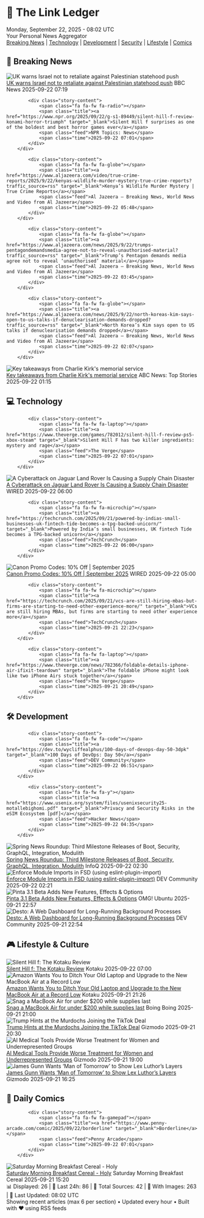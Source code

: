 <!-- Processing 54 RSS feeds at 2025-09-22 08:02:32 UTC -->
<!-- Processing: XKCD -->
<!-- Processing: Saturday Morning Breakfast Cereal -->
<!-- Processing: Penny Arcade -->
<!-- Processing: Poorly Drawn Lines -->
<!-- Processing: Garfield -->
<!-- Processing: Questionable Content -->
<!-- Processing: Dinosaur Comics -->
<!-- Processing: BBC Breaking News -->
<!-- Processing: NPR News -->
<!-- Processing: Reuters Top News -->
<!-- Processing: Reuters World News -->
<!-- Processing: Associated Press Breaking -->
<!-- Processing: NBC News Breaking -->
<!-- Processing: Sky News World -->
<!-- Processing: The Verge -->
<!-- Processing: WIRED -->
<!-- Processing: Lobsters Python -->
<!-- Processing: GitLab Blog -->
<!-- Processing: DZone -->
<!-- Processing: The Pragmatic Engineer -->
<!-- Processing: Gizmodo -->
<!-- Processing: Kotaku -->
<!-- Processing: Boing Boing -->
<!-- Generated 4 new posts out of 23 feeds processed -->
<div class="newspaper-header">
    <h1 class="newspaper-title">📰 The Link Ledger</h1>
    <div class="newspaper-date">Monday, September 22, 2025 - 08:02 UTC</div>
    <div class="newspaper-subtitle">Your Personal News Aggregator</div>
</div>

<div class="newspaper-nav">
    <a href="#breaking">Breaking News</a> |
    <a href="#tech">Technology</a> |
    <a href="#dev">Development</a> |
    <a href="#security">Security</a> |
    <a href="#lifestyle">Lifestyle</a> |
    <a href="#webcomics">Comics</a>
</div>

<div class="news-section breaking-news" id="breaking">
<h2 class="section-header">🚨 Breaking News</h2>
<div class="stories-container">
<div class="story">
            <img src="https://ichef.bbci.co.uk/ace/standard/240/cpsprodpb/db03/live/1d62c830-977b-11f0-84c8-99de564f0440.jpg" alt="UK warns Israel not to retaliate against Palestinian statehood push" class="story-image" loading="lazy" onerror="this.style.display='none'">
            <div class="story-content">
                <span class="fa fa-fw fa-flag"></span>
                <span class="title"><a href="https://www.bbc.com/news/articles/c1wggrdn9dno?at_medium=RSS&at_campaign=rss" target="_blank">UK warns Israel not to retaliate against Palestinian statehood push</a></span>
                <span class="feed">BBC News</span>
                <span class="time">2025-09-22 07:19</span>
            </div>
        </div>
<div class="story">
            
            <div class="story-content">
                <span class="fa fa-fw fa-radio"></span>
                <span class="title"><a href="https://www.npr.org/2025/09/22/g-s1-89449/silent-hill-f-review-konami-horror-triumph" target="_blank">Silent Hill f surprises as one of the boldest and best horror games ever</a></span>
                <span class="feed">NPR Topics: News</span>
                <span class="time">2025-09-22 07:01</span>
            </div>
        </div>
<div class="story">
            
            <div class="story-content">
                <span class="fa fa-fw fa-globe"></span>
                <span class="title"><a href="https://www.aljazeera.com/video/true-crime-reports/2025/9/22/kenyas-wildlife-murder-mystery-true-crime-reports?traffic_source=rss" target="_blank">Kenya’s Wildlife Murder Mystery | True Crime Reports</a></span>
                <span class="feed">Al Jazeera – Breaking News, World News and Video from Al Jazeera</span>
                <span class="time">2025-09-22 05:48</span>
            </div>
        </div>
<div class="story">
            
            <div class="story-content">
                <span class="fa fa-fw fa-globe"></span>
                <span class="title"><a href="https://www.aljazeera.com/news/2025/9/22/trumps-pentagondemandsmedia-agree-not-to-reveal-unauthorised-material?traffic_source=rss" target="_blank">Trump’s Pentagon demands media agree not to reveal ‘unauthorised’ material</a></span>
                <span class="feed">Al Jazeera – Breaking News, World News and Video from Al Jazeera</span>
                <span class="time">2025-09-22 03:45</span>
            </div>
        </div>
<div class="story">
            
            <div class="story-content">
                <span class="fa fa-fw fa-globe"></span>
                <span class="title"><a href="https://www.aljazeera.com/news/2025/9/22/north-koreas-kim-says-open-to-us-talks-if-denuclearisation-demands-dropped?traffic_source=rss" target="_blank">North Korea’s Kim says open to US talks if denuclearisation demands dropped</a></span>
                <span class="feed">Al Jazeera – Breaking News, World News and Video from Al Jazeera</span>
                <span class="time">2025-09-22 02:07</span>
            </div>
        </div>
<div class="story">
            <img src="https://s.abcnews.com/images/US/kirk-28-gty-gmh-250921_1758480002604_hpMain_4x3t_384.jpg" alt="Key takeaways from Charlie Kirk&#x27;s memorial service" class="story-image" loading="lazy" onerror="this.style.display='none'">
            <div class="story-content">
                <span class="fa fa-fw fa-tv"></span>
                <span class="title"><a href="https://abcnews.go.com/Politics/key-takeaways-charlie-kirks-memorial-service/story?id=125802466" target="_blank">Key takeaways from Charlie Kirk&#x27;s memorial service</a></span>
                <span class="feed">ABC News: Top Stories</span>
                <span class="time">2025-09-22 01:15</span>
            </div>
        </div>
</div>
</div>
<div class="news-section tech-news" id="tech">
<h2 class="section-header">💻 Technology</h2>
<div class="stories-container">
<div class="story">
            
            <div class="story-content">
                <span class="fa fa-fw fa-laptop"></span>
                <span class="title"><a href="https://www.theverge.com/games/782012/silent-hill-f-review-ps5-xbox-steam" target="_blank">Silent Hill F has two killer ingredients: mystery and rage</a></span>
                <span class="feed">The Verge</span>
                <span class="time">2025-09-22 07:01</span>
            </div>
        </div>
<div class="story">
            <img src="https://media.wired.com/photos/68cc38742f579b2151ce2616/master/pass/jaguar-hack-sec-1953409218.jpg" alt="A Cyberattack on Jaguar Land Rover Is Causing a Supply Chain Disaster" class="story-image" loading="lazy" onerror="this.style.display='none'">
            <div class="story-content">
                <span class="fa fa-fw fa-bolt"></span>
                <span class="title"><a href="https://www.wired.com/story/jlr-jaguar-land-rover-cyberattack-supply-chain-disaster/" target="_blank">A Cyberattack on Jaguar Land Rover Is Causing a Supply Chain Disaster</a></span>
                <span class="feed">WIRED</span>
                <span class="time">2025-09-22 06:00</span>
            </div>
        </div>
<div class="story">
            
            <div class="story-content">
                <span class="fa fa-fw fa-microchip"></span>
                <span class="title"><a href="https://techcrunch.com/2025/09/21/powered-by-indias-small-businesses-uk-fintech-tide-becomes-a-tpg-backed-unicorn/" target="_blank">Powered by India’s small businesses, UK fintech Tide becomes a TPG-backed unicorn</a></span>
                <span class="feed">TechCrunch</span>
                <span class="time">2025-09-22 06:00</span>
            </div>
        </div>
<div class="story">
            <img src="https://media.wired.com/photos/66ea077251891e6d3cb5d5cf/master/pass/WIRED-Coupons-3.jpg" alt="Canon Promo Codes: 10% Off | September 2025" class="story-image" loading="lazy" onerror="this.style.display='none'">
            <div class="story-content">
                <span class="fa fa-fw fa-bolt"></span>
                <span class="title"><a href="https://www.wired.com/story/canon-promo-code/" target="_blank">Canon Promo Codes: 10% Off | September 2025</a></span>
                <span class="feed">WIRED</span>
                <span class="time">2025-09-22 05:00</span>
            </div>
        </div>
<div class="story">
            
            <div class="story-content">
                <span class="fa fa-fw fa-microchip"></span>
                <span class="title"><a href="https://techcrunch.com/2025/09/21/vcs-are-still-hiring-mbas-but-firms-are-starting-to-need-other-experience-more/" target="_blank">VCs are still hiring MBAs, but firms are starting to need other experience more</a></span>
                <span class="feed">TechCrunch</span>
                <span class="time">2025-09-21 22:23</span>
            </div>
        </div>
<div class="story">
            
            <div class="story-content">
                <span class="fa fa-fw fa-laptop"></span>
                <span class="title"><a href="https://www.theverge.com/news/782366/foldable-details-iphone-air-ifixit-teardown" target="_blank">The foldable iPhone might look like two iPhone Airs stuck together</a></span>
                <span class="feed">The Verge</span>
                <span class="time">2025-09-21 20:49</span>
            </div>
        </div>
</div>
</div>
<div class="news-section dev-news" id="dev">
<h2 class="section-header">🛠️ Development</h2>
<div class="stories-container">
<div class="story">
            
            <div class="story-content">
                <span class="fa fa-fw fa-code"></span>
                <span class="title"><a href="https://dev.to/wycliffealphus/100-days-of-devops-day-50-3dpk" target="_blank">100 Days of DevOps: Day 50</a></span>
                <span class="feed">DEV Community</span>
                <span class="time">2025-09-22 06:51</span>
            </div>
        </div>
<div class="story">
            
            <div class="story-content">
                <span class="fa fa-fw fa-y"></span>
                <span class="title"><a href="https://www.usenix.org/system/files/usenixsecurity25-motallebighomi.pdf" target="_blank">Privacy and Security Risks in the eSIM Ecosystem [pdf]</a></span>
                <span class="feed">Hacker News</span>
                <span class="time">2025-09-22 04:35</span>
            </div>
        </div>
<div class="story">
            <img src="https://res.infoq.com/news/2025/09/spring-news-roundup-sep15-2025/en/headerimage/java-istock-image-01-1758459617744.jpg" alt="Spring News Roundup: Third Milestone Releases of Boot, Security, GraphQL, Integration, Modulith" class="story-image" loading="lazy" onerror="this.style.display='none'">
            <div class="story-content">
                <span class="fa fa-fw fa-info-circle"></span>
                <span class="title"><a href="https://www.infoq.com/news/2025/09/spring-news-roundup-sep15-2025/?utm_campaign=infoq_content&utm_source=infoq&utm_medium=feed&utm_term=global" target="_blank">Spring News Roundup: Third Milestone Releases of Boot, Security, GraphQL, Integration, Modulith</a></span>
                <span class="feed">InfoQ</span>
                <span class="time">2025-09-22 02:30</span>
            </div>
        </div>
<div class="story">
            <img src="https://media2.dev.to/dynamic/image/width=800%2Cheight=%2Cfit=scale-down%2Cgravity=auto%2Cformat=auto/https%3A%2F%2Fdev-to-uploads.s3.amazonaws.com%2Fuploads%2Farticles%2Fmwbb8wkfn9blazgf4nkm.png" alt="Enforce Module Imports in FSD (using eslint-plugin-import)" class="story-image" loading="lazy" onerror="this.style.display='none'">
            <div class="story-content">
                <span class="fa fa-fw fa-code"></span>
                <span class="title"><a href="https://dev.to/vavilov2212/enforce-module-imports-in-fsd-using-eslint-plugin-import-2d72" target="_blank">Enforce Module Imports in FSD (using eslint-plugin-import)</a></span>
                <span class="feed">DEV Community</span>
                <span class="time">2025-09-22 02:21</span>
            </div>
        </div>
<div class="story">
            <img src="https://i0.wp.com/www.omgubuntu.co.uk/wp-content/uploads/2025/09/pinta-3.1-beta.jpg?resize=406%2C232&amp;ssl=1" alt="Pinta 3.1 Beta Adds New Features, Effects &amp; Options" class="story-image" loading="lazy" onerror="this.style.display='none'">
            <div class="story-content">
                <span class="fa fa-fw fa-ubuntu"></span>
                <span class="title"><a href="https://www.omgubuntu.co.uk/2025/09/pinta-3-1-beta-available-for-testing" target="_blank">Pinta 3.1 Beta Adds New Features, Effects &amp; Options</a></span>
                <span class="feed">OMG! Ubuntu</span>
                <span class="time">2025-09-21 22:57</span>
            </div>
        </div>
<div class="story">
            <img src="https://media2.dev.to/dynamic/image/width=800%2Cheight=%2Cfit=scale-down%2Cgravity=auto%2Cformat=auto/https%3A%2F%2Fdev-to-uploads.s3.amazonaws.com%2Fuploads%2Farticles%2F5h1qngd1cqic7wbjdepc.jpg" alt="Desto: A Web Dashboard for Long-Running Background Processes" class="story-image" loading="lazy" onerror="this.style.display='none'">
            <div class="story-content">
                <span class="fa fa-fw fa-code"></span>
                <span class="title"><a href="https://dev.to/kalfasyan/desto-a-web-dashboard-for-long-running-background-processes-4lf2" target="_blank">Desto: A Web Dashboard for Long-Running Background Processes</a></span>
                <span class="feed">DEV Community</span>
                <span class="time">2025-09-21 22:54</span>
            </div>
        </div>
</div>
</div>
<div class="news-section lifestyle-news" id="lifestyle">
<h2 class="section-header">🎮 Lifestyle & Culture</h2>
<div class="stories-container">
<div class="story">
            <img src="https://kotaku.com/app/uploads/2025/09/MAIN-3.jpg" alt="Silent Hill f: The Kotaku Review" class="story-image" loading="lazy" onerror="this.style.display='none'">
            <div class="story-content">
                <span class="fa fa-fw fa-gamepad"></span>
                <span class="title"><a href="https://kotaku.com/silent-hill-f-review-horror-konami-hinako-ryukishi07-2000627505" target="_blank">Silent Hill f: The Kotaku Review</a></span>
                <span class="feed">Kotaku</span>
                <span class="time">2025-09-22 07:00</span>
            </div>
        </div>
<div class="story">
            <img src="https://kotaku.com/app/uploads/2025/08/macbook-air-2025-apple.jpg" alt="Amazon Wants You to Ditch Your Old Laptop and Upgrade to the New MacBook Air at a Record Low" class="story-image" loading="lazy" onerror="this.style.display='none'">
            <div class="story-content">
                <span class="fa fa-fw fa-gamepad"></span>
                <span class="title"><a href="https://kotaku.com/amazon-wants-you-to-ditch-your-old-laptop-and-upgrade-to-the-new-macbook-air-at-a-record-low-2000627500" target="_blank">Amazon Wants You to Ditch Your Old Laptop and Upgrade to the New MacBook Air at a Record Low</a></span>
                <span class="feed">Kotaku</span>
                <span class="time">2025-09-21 21:26</span>
            </div>
        </div>
<div class="story">
            <img src="https://i0.wp.com/boingboing.net/wp-content/uploads/2025/09/Apple-MacBook-Air-13.3-3.jpg?fit=1200%2C901&amp;quality=60&amp;ssl=1" alt="Snag a MacBook Air for under $200 while supplies last" class="story-image" loading="lazy" onerror="this.style.display='none'">
            <div class="story-content">
                <span class="fa fa-fw fa-arrow-right"></span>
                <span class="title"><a href="https://boingboing.net/2025/09/21/snag-a-macbook-air-for-under-200-while-supplies-last.html" target="_blank">Snag a MacBook Air for under $200 while supplies last</a></span>
                <span class="feed">Boing Boing</span>
                <span class="time">2025-09-21 21:00</span>
            </div>
        </div>
<div class="story">
            <img src="https://gizmodo.com/app/uploads/2023/02/095e738dd3c65bc27b597b6986623740.jpg" alt="Trump Hints at the Murdochs Joining the TikTok Deal" class="story-image" loading="lazy" onerror="this.style.display='none'">
            <div class="story-content">
                <span class="fa fa-fw fa-computer"></span>
                <span class="title"><a href="https://gizmodo.com/trump-hints-at-the-murdochs-joining-the-tiktok-deal-2000661964" target="_blank">Trump Hints at the Murdochs Joining the TikTok Deal</a></span>
                <span class="feed">Gizmodo</span>
                <span class="time">2025-09-21 20:30</span>
            </div>
        </div>
<div class="story">
            <img src="https://gizmodo.com/app/uploads/2025/08/woman-at-doctors-office.jpg" alt="AI Medical Tools Provide Worse Treatment for Women and Underrepresented Groups" class="story-image" loading="lazy" onerror="this.style.display='none'">
            <div class="story-content">
                <span class="fa fa-fw fa-computer"></span>
                <span class="title"><a href="https://gizmodo.com/ai-medical-tools-provide-worse-treatment-for-women-and-underrepresented-groups-2000661945" target="_blank">AI Medical Tools Provide Worse Treatment for Women and Underrepresented Groups</a></span>
                <span class="feed">Gizmodo</span>
                <span class="time">2025-09-21 19:00</span>
            </div>
        </div>
<div class="story">
            <img src="https://gizmodo.com/app/uploads/2025/07/james-gunn-superman-lex-luthor-mr-handsome.jpg" alt="James Gunn Wants ‘Man of Tomorrow’ to Show Lex Luthor’s Layers" class="story-image" loading="lazy" onerror="this.style.display='none'">
            <div class="story-content">
                <span class="fa fa-fw fa-computer"></span>
                <span class="title"><a href="https://gizmodo.com/james-gunn-wants-man-of-tomorrow-to-show-lex-luthors-layers-2000661860" target="_blank">James Gunn Wants ‘Man of Tomorrow’ to Show Lex Luthor’s Layers</a></span>
                <span class="feed">Gizmodo</span>
                <span class="time">2025-09-21 16:25</span>
            </div>
        </div>
</div>
</div>
<div class="news-section webcomics-section" id="webcomics">
<h2 class="section-header">🎨 Daily Comics</h2>
<div class="stories-container">
<div class="story">
            
            <div class="story-content">
                <span class="fa fa-fw fa-gamepad"></span>
                <span class="title"><a href="https://www.penny-arcade.com/comic/2025/09/22/borderline" target="_blank">Borderline</a></span>
                <span class="feed">Penny Arcade</span>
                <span class="time">2025-09-22 07:01</span>
            </div>
        </div>
<div class="story">
            <img src="https://www.smbc-comics.com/comics/1758236416-20250921.png" alt="Saturday Morning Breakfast Cereal - Holy" class="story-image" loading="lazy" onerror="this.style.display='none'">
            <div class="story-content">
                <span class="fa fa-fw fa-smile"></span>
                <span class="title"><a href="https://www.smbc-comics.com/comic/holy" target="_blank">Saturday Morning Breakfast Cereal - Holy</a></span>
                <span class="feed">Saturday Morning Breakfast Cereal</span>
                <span class="time">2025-09-21 15:20</span>
            </div>
        </div>
</div>
</div>

<div class="newspaper-footer">
    <div class="stats">
        📊 Displayed: 26 | 📅 Last 24h: 86 | 📡 Total Sources: 42 | 📸 With Images: 263 |
        🔄 Last Updated: 08:02 UTC
    </div>
    <div class="footer-note">
        Showing recent articles (max 6 per section) • Updated every hour • Built with ❤️ using RSS feeds
    </div>
</div>
